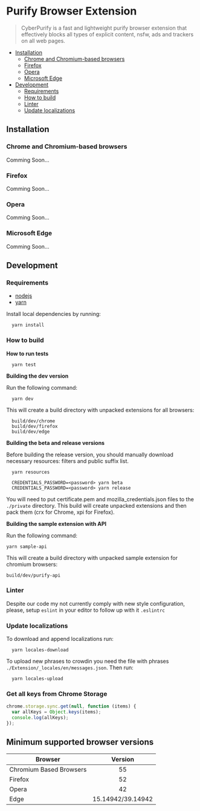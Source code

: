 # Purify Browser Extension

> CyberPurify is a fast and lightweight purify browser extension that effectively blocks all types of explicit content, nsfw, ads and trackers on all web pages.

- [Installation](#installation)
  - [Chrome and Chromium-based browsers](#installation-chrome)
  - [Firefox](#installation-firefox)
  - [Opera](#installation-opera)
  - [Microsoft Edge](#installation-edge)
- [Development](#dev)
  - [Requirements](#dev-requirements)
  - [How to build](#dev-build)
  - [Linter](#dev-linter)
  - [Update localizations](#dev-localizations)

<a id="installation"></a>

## Installation

<a id="installation-chrome"></a>

### Chrome and Chromium-based browsers

Comming Soon...

<a id="installation-firefox"></a>

### Firefox

Comming Soon...

<a id="installation-opera"></a>

### Opera

Comming Soon...

<a id="installation-edge"></a>

### Microsoft Edge

Comming Soon...

<a id="dev"></a>

## Development

<a id="dev-requirements"></a>

### Requirements

- [nodejs](https://nodejs.org/en/download/)
- [yarn](https://yarnpkg.com/en/docs/install/)

Install local dependencies by running:

```
  yarn install
```

<a id="dev-build"></a>

### How to build

**How to run tests**

```
  yarn test
```

**Building the dev version**

Run the following command:

```
  yarn dev
```

This will create a build directory with unpacked extensions for all browsers:

```
  build/dev/chrome
  build/dev/firefox
  build/dev/edge
```

**Building the beta and release versions**

Before building the release version, you should manually download necessary resources: filters and public suffix list.

```
  yarn resources
```

```
  CREDENTIALS_PASSWORD=<password> yarn beta
  CREDENTIALS_PASSWORD=<password> yarn release
```

You will need to put certificate.pem and mozilla_credentials.json files to the `./private` directory. This build will create unpacked extensions and then pack them (crx for Chrome, xpi for Firefox).

**Building the sample extension with API**

Run the following command:

```
yarn sample-api
```

This will create a build directory with unpacked sample extension for chromium browsers:

```
build/dev/purify-api
```

<a id="dev-linter"></a>

### Linter

Despite our code my not currently comply with new style configuration,
please, setup `eslint` in your editor to follow up with it `.eslintrc`

<a id="dev-localizations"></a>

### Update localizations

To download and append localizations run:

```
  yarn locales-download
```

To upload new phrases to crowdin you need the file with phrases `./Extension/_locales/en/messages.json`. Then run:

```
  yarn locales-upload
```

### Get all keys from Chrome Storage

```javascript
chrome.storage.sync.get(null, function (items) {
  var allKeys = Object.keys(items);
  console.log(allKeys);
});
```

## Minimum supported browser versions

| Browser                 |      Version      |
| ----------------------- | :---------------: |
| Chromium Based Browsers |        55         |
| Firefox                 |        52         |
| Opera                   |        42         |
| Edge                    | 15.14942/39.14942 |
